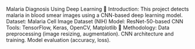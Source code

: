 Malaria Diagnosis Using Deep Learning
🔹 Introduction:
This project detects malaria in blood smear images using a CNN-based deep learning model.
Dataset: Malaria Cell Image Dataset (NIH)
Model: ResNet-50-based CNN
Tools: TensorFlow, Keras, OpenCV, Matplotlib
🔹 Methodology:
Data preprocessing (image resizing, augmentation).
CNN architecture and training.
Model evaluation (accuracy, loss).
